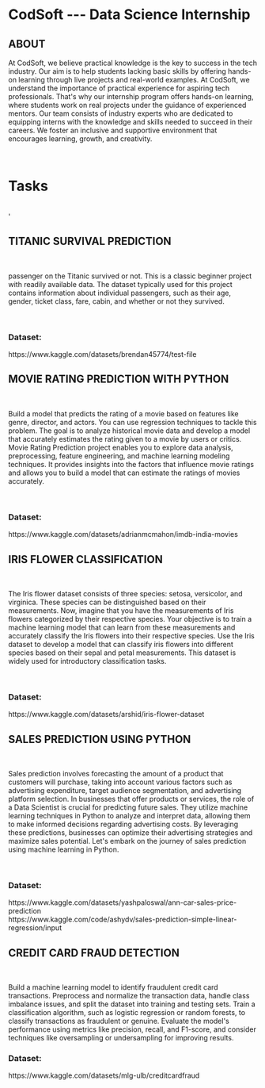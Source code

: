 # CodSoft --- Data Science Internship 
<h2>ABOUT</h2>
<p>At CodSoft, we believe practical knowledge is the key to success in the tech industry. Our aim is to help students lacking basic skills by offering hands-on learning through live projects and real-world examples.
At CodSoft, we understand the importance of practical experience for aspiring tech professionals. That's why our internship program offers hands-on learning, where students work on real projects under the guidance of experienced mentors. 
Our team consists of industry experts who are dedicated to equipping interns with the knowledge and skills needed to succeed in their careers. We foster an inclusive and supportive environment that encourages learning, growth, and creativity.
</p> <br>

<h1>Tasks</h1> <br>'

<h2>TITANIC SURVIVAL PREDICTION</h2> <br>
<p>passenger on the Titanic survived or not. This is a classic beginner
project with readily available data.
The dataset typically used for this project contains information
about individual passengers, such as their age, gender, ticket
class, fare, cabin, and whether or not they survived.</p> <br>
<h3>Dataset:</h3>https://www.kaggle.com/datasets/brendan45774/test-file <br>

<h2> MOVIE RATING PREDICTION WITH PYTHON</h2> <br>
<p>Build a model that predicts the rating of a movie based on
features like genre, director, and actors. You can use regression
techniques to tackle this problem.
The goal is to analyze historical movie data and develop a model
that accurately estimates the rating given to a movie by users or
critics.
Movie Rating Prediction project enables you to explore data
analysis, preprocessing, feature engineering, and machine
learning modeling techniques. It provides insights into the factors
that influence movie ratings and allows you to build a model that
can estimate the ratings of movies accurately.</p> <br>
<h3> Dataset:</h3> https://www.kaggle.com/datasets/adrianmcmahon/imdb-india-movies <br>

<h2>IRIS FLOWER CLASSIFICATION</h2> <br>
<p>The Iris flower dataset consists of three species: setosa, versicolor,
and virginica. These species can be distinguished based on their
measurements. Now, imagine that you have the measurements
of Iris flowers categorized by their respective species. Your
objective is to train a machine learning model that can learn from
these measurements and accurately classify the Iris flowers into
their respective species.
Use the Iris dataset to develop a model that can classify iris
flowers into different species based on their sepal and petal
measurements. This dataset is widely used for introductory
classification tasks.</p> <br>
<h3>Dataset:</h3>https://www.kaggle.com/datasets/arshid/iris-flower-dataset <br>

<h2>SALES PREDICTION USING PYTHON</h2> <br>
<p>Sales prediction involves forecasting the amount of a product that
customers will purchase, taking into account various factors such as
advertising expenditure, target audience segmentation, and
advertising platform selection.
In businesses that offer products or services, the role of a Data
Scientist is crucial for predicting future sales. They utilize machine
learning techniques in Python to analyze and interpret data, allowing
them to make informed decisions regarding advertising costs. By
leveraging these predictions, businesses can optimize their
advertising strategies and maximize sales potential. Let's embark on
the journey of sales prediction using machine learning in Python.</p> <br>
<h3>Dataset:</h3>https://www.kaggle.com/datasets/yashpaloswal/ann-car-sales-price-prediction <br> https://www.kaggle.com/code/ashydv/sales-prediction-simple-linear-regression/input <br>

<h2>CREDIT CARD FRAUD DETECTION</h2> <br>
<p>Build a machine learning model to identify fraudulent credit card
transactions.
Preprocess and normalize the transaction data, handle class
imbalance issues, and split the dataset into training and testing sets.
Train a classification algorithm, such as logistic regression or random
forests, to classify transactions as fraudulent or genuine.
Evaluate the model's performance using metrics like precision, recall,
and F1-score, and consider techniques like oversampling or
undersampling for improving results.</p>
 <h3>Dataset:</h3>https://www.kaggle.com/datasets/mlg-ulb/creditcardfraud
